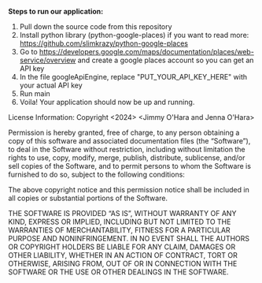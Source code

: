 **Steps to run our application:**

1. Pull down the source code from this repository
2. Install python library (python-google-places) if you want to read more: https://github.com/slimkrazy/python-google-places
3. Go to https://developers.google.com/maps/documentation/places/web-service/overview and create a google places account so you can get an API key
4. In the file googleApiEngine, replace "PUT_YOUR_API_KEY_HERE" with your actual API key
5. Run main
6. Voila! Your application should now be up and running.


License Information:
Copyright <2024> <Jimmy O'Hara and Jenna O'Hara>

Permission is hereby granted, free of charge, to any person obtaining a copy of this software and associated documentation files (the “Software”), to deal in the Software without restriction, including without limitation the rights to use, copy, modify, merge, publish, distribute, sublicense, and/or sell copies of the Software, and to permit persons to whom the Software is furnished to do so, subject to the following conditions:

The above copyright notice and this permission notice shall be included in all copies or substantial portions of the Software.

THE SOFTWARE IS PROVIDED “AS IS”, WITHOUT WARRANTY OF ANY KIND, EXPRESS OR IMPLIED, INCLUDING BUT NOT LIMITED TO THE WARRANTIES OF MERCHANTABILITY, FITNESS FOR A PARTICULAR PURPOSE AND NONINFRINGEMENT. IN NO EVENT SHALL THE AUTHORS OR COPYRIGHT HOLDERS BE LIABLE FOR ANY CLAIM, DAMAGES OR OTHER LIABILITY, WHETHER IN AN ACTION OF CONTRACT, TORT OR OTHERWISE, ARISING FROM, OUT OF OR IN CONNECTION WITH THE SOFTWARE OR THE USE OR OTHER DEALINGS IN THE SOFTWARE.
